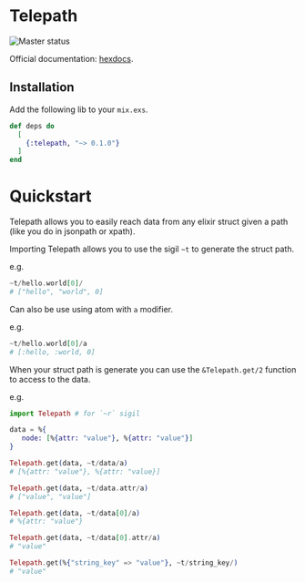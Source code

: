 # Telepath

![Master status](https://github.com/wapitea/telepath/workflows/Elixir%20CI/badge.svg?branch=master)

Official documentation: [hexdocs](https://hexdocs.pm/telepath).

## Installation

Add the following lib to your `mix.exs`.

```elixir
def deps do
  [
    {:telepath, "~> 0.1.0"}
  ]
end
```

# Quickstart

Telepath allows you to easily reach data from any elixir struct given a path
(like you do in jsonpath or xpath).

Importing Telepath allows you to use the sigil `~t` to generate the
struct path.

e.g.

``` elixir
~t/hello.world[0]/
# ["hello", "world", 0]
```

Can also be use using atom with `a` modifier.

e.g.

``` elixir
~t/hello.world[0]/a
# [:hello, :world, 0]
```

When your struct path is generate you can use the `&Telepath.get/2` function
to access to the data.

e.g.

```elixir
import Telepath # for `~r` sigil

data = %{
   node: [%{attr: "value"}, %{attr: "value"}]
}

Telepath.get(data, ~t/data/a)
# [%{attr: "value"}, %{attr: "value}]

Telepath.get(data, ~t/data.attr/a)
# ["value", "value"]

Telepath.get(data, ~t/data[0]/a)
# %{attr: "value"}

Telepath.get(data, ~t/data[0].attr/a)
# "value"

Telepath.get(%{"string_key" => "value"}, ~t/string_key/)
# "value"
```



